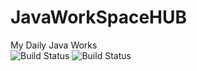 # JavaWorkSpaceHUB
My Daily Java Works
</br>
![Build Status](https://www.code-inspector.com/project/15431/score/svg)
![Build Status](https://www.code-inspector.com/project/15431/status/svg)

